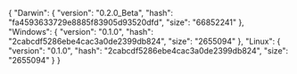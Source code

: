 {
  "Darwin": {
    "version": "0.2.0_Beta",
    "hash": "fa4593633729e8885f83905d93520dfd",
    "size": "66852241"
  },
  "Windows": {
    "version": "0.1.0",
    "hash": "2cabcdf5286ebe4cac3a0de2399db824",
    "size": "2655094"
  },
  "Linux": {
    "version": "0.1.0",
    "hash": "2cabcdf5286ebe4cac3a0de2399db824",
    "size": "2655094"
  }
}
